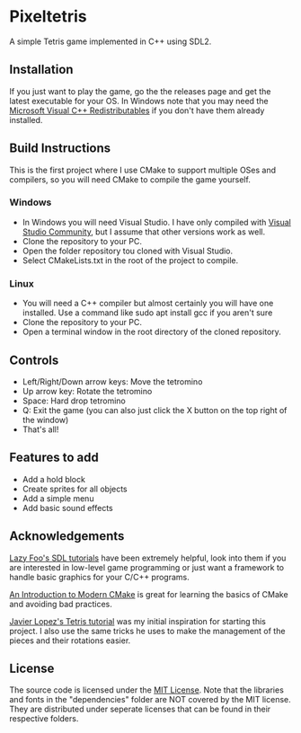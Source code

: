 # Pixeltetris
A simple Tetris game implemented in C++ using SDL2.

## Installation
If you just want to play the game, go the the releases page and get the latest executable for your OS. In Windows note that you may need the [Microsoft Visual C++ Redistributables](https://support.microsoft.com/en-us/topic/the-latest-supported-visual-c-downloads-2647da03-1eea-4433-9aff-95f26a218cc0) if you don't have them already installed.

## Build Instructions
This is the first project where I use CMake to support multiple OSes and compilers, so you will need CMake to compile the game yourself.
### Windows
- In Windows you will need Visual Studio. I have only compiled with [Visual Studio Community](https://visualstudio.microsoft.com/vs/community/), but I assume that other versions work as well.
- Clone the repository to your PC.
- Open the folder repository tou cloned with Visual Studio.
- Select CMakeLists.txt in the root of the project to compile.
### Linux
- You will need a C++ compiler but almost certainly you will have one installed. Use a command like sudo apt install gcc if you aren't sure
- Clone the repository to your PC.
- Open a terminal window in the root directory of the cloned repository.

## Controls
- Left/Right/Down arrow keys: Move the tetromino
- Up arrow key: Rotate the tetromino
- Space: Hard drop tetromino
- Q: Exit the game (you can also just click the X button on the top right of the window)
- That's all!

## Features to add
- Add a hold block
- Create sprites for all objects
- Add a simple menu
- Add basic sound effects

## Acknowledgements
[Lazy Foo's SDL tutorials](https://lazyfoo.net/tutorials/SDL/index.php) have been extremely helpful, look into them if you are interested in low-level game programming or just want a framework to handle basic graphics for your C/C++ programs.

[An Introduction to Modern CMake](https://cliutils.gitlab.io/modern-cmake/) is great for learning the basics of CMake and avoiding bad practices.

[Javier Lopez's Tetris tutorial](https://javilop.com/gamedev/tetris-tutorial-in-c-platform-independent-focused-in-game-logic-for-beginners/#comments) was my initial inspiration for starting this project. I also use the same tricks he uses to make the management of the pieces and their rotations easier.

## License
The source code is licensed under the [MIT License](https://tldrlegal.com/license/mit-license). Note that the libraries and fonts in the "dependencies" folder are NOT covered by the MIT license. They are distributed under seperate licenses that can be found in their respective folders.
